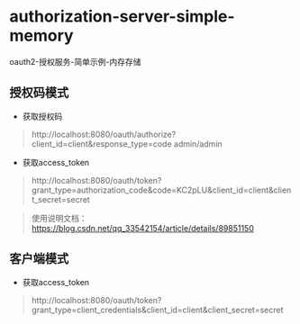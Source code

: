 # authorization-server-simple-memory
oauth2-授权服务-简单示例-内存存储

## 授权码模式

- 获取授权码

> http://localhost:8080/oauth/authorize?client_id=client&response_type=code
admin/admin

- 获取access_token

> http://localhost:8080/oauth/token?grant_type=authorization_code&code=KC2pLU&client_id=client&client_secret=secret

> 使用说明文档：https://blog.csdn.net/qq_33542154/article/details/89851150

## 客户端模式

- 获取access_token

> http://localhost:8080/oauth/token?grant_type=client_credentials&client_id=client&client_secret=secret
